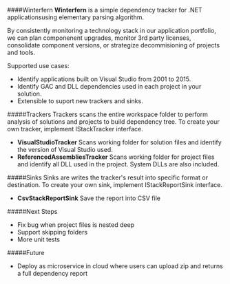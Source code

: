 ####Winterfern
**Winterfern** is a simple dependency tracker for .NET applicationsusing elementary parsing algorithm.

By consistently monitoring a technology stack in our application portfolio, we can plan componenent upgrades, monitor 3rd party licenses, consolidate component versions, or strategize decommisioning of projects and tools.

Supported use cases:
- Identify applications built on Visual Studio from 2001 to 2015.
- Identify GAC and DLL dependencies used in each project in your solution.
- Extensible to suport new trackers and sinks.

#####Trackers
Trackers scans the entire workspace folder to perform analysis of solutions and projects to build dependency tree.
To create your own tracker, implement IStackTracker interface.

- **VisualStudioTracker**
Scans working folder for solution files and identify the version of Visual Studio used.
- **ReferencedAssembliesTracker**
Scans working folder for project files and identify all DLL used in the project. System DLLs are also included.

#####Sinks
Sinks are writes the tracker's result into specific format or destination.
To create your own sink, implement IStackReportSink interface.

- **CsvStackReportSink**
Save the report into CSV file

#####Next Steps
- Fix bug when project files is nested deep
- Support skipping folders
- More unit tests

#####Future
- Deploy as microservice in cloud where users can upload zip and returns a full dependency report
